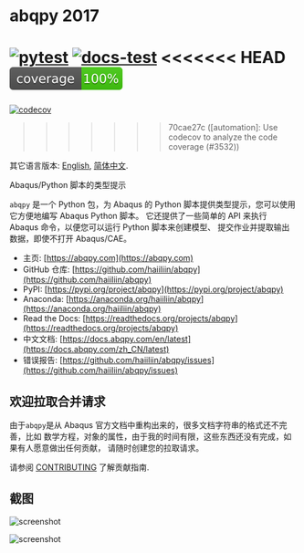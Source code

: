 # abqpy 2017

[![pytest](https://github.com/haiiliin/abqpy/actions/workflows/pytest.yml/badge.svg)](https://github.com/haiiliin/abqpy/actions/workflows/pytest.yml)
[![docs-test](https://github.com/haiiliin/abqpy/actions/workflows/docs-test.yml/badge.svg)](https://github.com/haiiliin/abqpy/actions/workflows/docs-test.yml)
<<<<<<< HEAD
[![coverage](https://raw.githubusercontent.com/haiiliin/abqpy/2017/coverage.svg)](https://github.com/haiiliin/abqpy/blob/2017/coverage.svg)
=======
[![codecov](https://codecov.io/gh/haiiliin/abqpy/branch/2023/graph/badge.svg)](https://codecov.io/gh/haiiliin/abqpy)
>>>>>>> 70cae27c ([automation]: Use codecov to analyze the code coverage (#3532))

其它语言版本: [English](README.md), [简体中文](README-zh-cn.md).

Abaqus/Python 脚本的类型提示

`abqpy` 是一个 Python 包，为 Abaqus 的 Python 脚本提供类型提示，您可以使用它方便地编写 Abaqus Python 脚本。 
它还提供了一些简单的 API 来执行 Abaqus 命令，以便您可以运行 Python 脚本来创建模型、
提交作业并提取输出数据，即使不打开 Abaqus/CAE。

- 主页: [https://abqpy.com](https://abqpy.com)
- GitHub 仓库: [https://github.com/haiiliin/abqpy](https://github.com/haiiliin/abqpy)
- PyPI: [https://pypi.org/project/abqpy](https://pypi.org/project/abqpy)
- Anaconda: [https://anaconda.org/haiiliin/abqpy](https://anaconda.org/haiiliin/abqpy)
- Read the Docs: [https://readthedocs.org/projects/abqpy](https://readthedocs.org/projects/abqpy)
- 中文文档: [https://docs.abqpy.com/en/latest](https://docs.abqpy.com/zh_CN/latest)
- 错误报告: [https://github.com/haiiliin/abqpy/issues](https://github.com/haiiliin/abqpy/issues)

## 欢迎拉取合并请求

由于`abqpy`是从 Abaqus 官方文档中重构出来的，很多文档字符串的格式还不完善，比如
数学方程，对象的属性，由于我的时间有限，这些东西还没有完成，如果有人愿意做出任何贡献，
请随时创建您的拉取请求。

请参阅 [CONTRIBUTING](https://github.com/haiiliin/abqpy/blob/main/.github/CONTRIBUTING.md) 了解贡献指南.

## 截图

![screenshot](https://raw.githubusercontent.com/haiiliin/abqpy/main/docs/source/images/model-code.gif)

![screenshot](https://raw.githubusercontent.com/haiiliin/abqpy/main/docs/source/images/output-code.gif)
